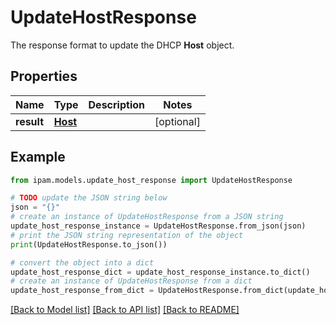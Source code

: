 # UpdateHostResponse

The response format to update the DHCP __Host__ object.

## Properties

Name | Type | Description | Notes
------------ | ------------- | ------------- | -------------
**result** | [**Host**](Host.md) |  | [optional] 

## Example

```python
from ipam.models.update_host_response import UpdateHostResponse

# TODO update the JSON string below
json = "{}"
# create an instance of UpdateHostResponse from a JSON string
update_host_response_instance = UpdateHostResponse.from_json(json)
# print the JSON string representation of the object
print(UpdateHostResponse.to_json())

# convert the object into a dict
update_host_response_dict = update_host_response_instance.to_dict()
# create an instance of UpdateHostResponse from a dict
update_host_response_from_dict = UpdateHostResponse.from_dict(update_host_response_dict)
```
[[Back to Model list]](../README.md#documentation-for-models) [[Back to API list]](../README.md#documentation-for-api-endpoints) [[Back to README]](../README.md)


